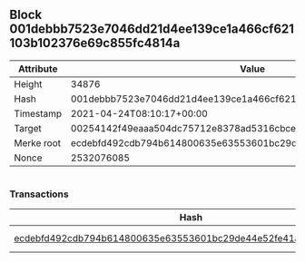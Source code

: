 ## Block 001debbb7523e7046dd21d4ee139ce1a466cf621103b102376e69c855fc4814a

Attribute | Value
--- | ---
Height | 34876
Hash | 001debbb7523e7046dd21d4ee139ce1a466cf621103b102376e69c855fc4814a
Timestamp | 2021-04-24T08:10:17+00:00
Target | 00254142f49eaaa504dc75712e8378ad5316cbcead634704b3734b6271167cc4
Merke root | ecdebfd492cdb794b614800635e63553601bc29de44e52fe41ae8f9bbd4c23fc
Nonce | 2532076085

```

```

### Transactions

Hash | Amount
--- | ---
[ecdebfd492cdb794b614800635e63553601bc29de44e52fe41ae8f9bbd4c23fc](ecdebfd492cdb794b614800635e63553601bc29de44e52fe41ae8f9bbd4c23fc.md) | 10.00000000 SKEPTI 
